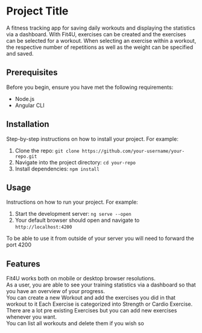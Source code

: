 # Project Title

A fitness tracking app for saving daily workouts and displaying the statistics via a dashboard.
With Fit4U, exercises can be created and the exercises can be selected for a workout. When selecting an exercise within a workout, the respective number of repetitions as well as the weight can be specified and saved.

## Prerequisites

Before you begin, ensure you have met the following requirements:
- Node.js
- Angular CLI

## Installation

Step-by-step instructions on how to install your project. For example:

1. Clone the repo: `git clone https://github.com/your-username/your-repo.git`
2. Navigate into the project directory: `cd your-repo`
3. Install dependencies: `npm install`

## Usage

Instructions on how to run your project. For example:

1. Start the development server: `ng serve --open`
2. Your default browser should open and navigate to `http://localhost:4200`

To be able to use it from outside of your server you will need to forward the port 4200

## Features

Fit4U works both on mobile or desktop browser resolutions. \
As a user, you are able to see your training statistics via a dashboard so that you have an overview of your progress. \
You can create a new Workout and add the exercises you did in that workout to it
Each Exercise is categorized into Strength or Cardio Exercise. \
There are a lot pre existing Exercises but you can add new exercises whenever you want. \
You can list all workouts and delete them if you wish so



